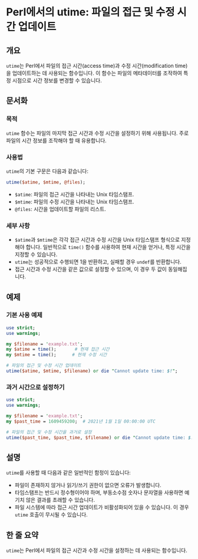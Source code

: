 <!--
Meta Description: # Perl에서의 utime: 파일의 접근 및 수정 시간 업데이트 ## 개요 `utime`는 Perl에서 파일의 접근 시간(access time)과 수정 시간(modification time)을 업데이트하는 데 사용되는 함수입니다. 이 함수는 파일의 메타데이터를 조작하...
Meta Keywords: utime, 파일의, 시간을, time, 있습니다
-->

# Perl에서의 utime: 파일의 접근 및 수정 시간 업데이트

## 개요
`utime`는 Perl에서 파일의 접근 시간(access time)과 수정 시간(modification time)을 업데이트하는 데 사용되는 함수입니다. 이 함수는 파일의 메타데이터를 조작하여 특정 시점으로 시간 정보를 변경할 수 있습니다.

## 문서화
### 목적
`utime` 함수는 파일의 마지막 접근 시간과 수정 시간을 설정하기 위해 사용됩니다. 주로 파일의 시간 정보를 조작해야 할 때 유용합니다.

### 사용법
`utime`의 기본 구문은 다음과 같습니다:

```perl
utime($atime, $mtime, @files);
```

- `$atime`: 파일의 접근 시간을 나타내는 Unix 타임스탬프.
- `$mtime`: 파일의 수정 시간을 나타내는 Unix 타임스탬프.
- `@files`: 시간을 업데이트할 파일의 리스트.

### 세부 사항
- `$atime`과 `$mtime`은 각각 접근 시간과 수정 시간을 Unix 타임스탬프 형식으로 지정해야 합니다. 일반적으로 `time()` 함수를 사용하여 현재 시간을 얻거나, 특정 시간을 지정할 수 있습니다.
- `utime`는 성공적으로 수행되면 1을 반환하고, 실패할 경우 `undef`를 반환합니다.
- 접근 시간과 수정 시간을 같은 값으로 설정할 수 있으며, 이 경우 두 값이 동일해집니다.

## 예제
### 기본 사용 예제

```perl
use strict;
use warnings;

my $filename = 'example.txt';
my $atime = time();       # 현재 접근 시간
my $mtime = time();      # 현재 수정 시간

# 파일의 접근 및 수정 시간 업데이트
utime($atime, $mtime, $filename) or die "Cannot update time: $!";
```

### 과거 시간으로 설정하기

```perl
use strict;
use warnings;

my $filename = 'example.txt';
my $past_time = 1609459200;  # 2021년 1월 1일 00:00:00 UTC

# 파일의 접근 및 수정 시간을 과거로 설정
utime($past_time, $past_time, $filename) or die "Cannot update time: $!";
```

## 설명
`utime`를 사용할 때 다음과 같은 일반적인 함정이 있습니다:
- 파일이 존재하지 않거나 읽기/쓰기 권한이 없으면 오류가 발생합니다.
- 타임스탬프는 반드시 정수형이어야 하며, 부동소수점 숫자나 문자열을 사용하면 예기치 않은 결과를 초래할 수 있습니다.
- 파일 시스템에 따라 접근 시간 업데이트가 비활성화되어 있을 수 있습니다. 이 경우 `utime` 호출이 무시될 수 있습니다.

## 한 줄 요약
`utime`는 Perl에서 파일의 접근 시간과 수정 시간을 설정하는 데 사용되는 함수입니다.